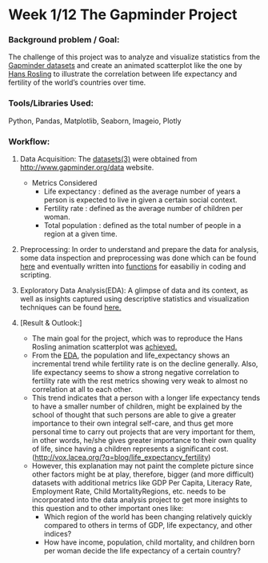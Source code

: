 # Week 1/12 The Gapminder Project
   
### Background problem / Goal:
The challenge of this project was to analyze and visualize statistics from the [Gapminder datasets](https://github.com/pbamoo/Data-Science-Bootcamp-Projects/tree/main/Week1_Visual_Data_Analysis/Data) and create an animated scatterplot like the one by [Hans Rosling](https://www.youtube.com/watch?v=jbkSRLYSojo) to illustrate the correlation between life expectancy and fertility of the world’s countries over time.

### Tools/Libraries Used: 
Python, Pandas, Matplotlib, Seaborn, Imageio, Plotly 

### Workflow:
1. Data Acquisition: 
The [datasets(3)](https://github.com/pbamoo/Data-Science-Bootcamp-Projects/tree/main/Week1_Visual_Data_Analysis/Data) were obtained from http://www.gapminder.org/data website. 
   * Metrics Considered
      - Life expectancy : defined as the average number of years a person is expected to live in given a certain social context. 
      - Fertility rate : defined as the average number of children per woman.
      - Total population : defined as the total number of people in a region at a given time.

2. Preprocessing:
In order to understand and prepare the data for analysis, some data inspection and preprocessing was done which can be found [here](https://github.com/pbamoo/Data-Science-Bootcamp-Projects/blob/main/Week1_Visual_Data_Analysis/Code/1_utils.ipynb) and eventually written into [functions](https://github.com/pbamoo/Data-Science-Bootcamp-Projects/blob/main/Week1_Visual_Data_Analysis/Code/utils.ipynb) for easabiliy in coding and scripting.

3. Exploratory Data Analysis(EDA):
A glimpse of data and its context, as well as insights captured using descriptive statistics and visualization techniques can be found [here.](https://github.com/pbamoo/Data-Science-Bootcamp-Projects/blob/main/Week1_Visual_Data_Analysis/Code/3_EDA.ipynb)

4. [Result & Outlook:]
   * The main goal for the project, which was to reproduce the Hans Rosling animation scatterplot was [achieved.](https://github.com/pbamoo/Data-Science-Bootcamp-Projects/tree/main/Week1_Visual_Data_Analysis/Images) 
   * From the [EDA](https://github.com/pbamoo/Data-Science-Bootcamp-Projects/blob/main/Week1_Visual_Data_Analysis/Code/3_EDA.ipynb), the population and life_expectancy shows an incremental trend while fertility rate is on the decline generally. Also, life expectancy seems to show a strong negative correlation to fertility rate with the rest metrics showing very weak to almost no correlation at all to each other.
   * This trend indicates that a person with a longer life expectancy tends to have a smaller number of children, might be explained by the school of thought that such persons are able to give a greater importance to their own integral self-care, and thus get more personal time to carry out projects that are very important for them, in other words, he/she gives greater importance to their own quality of life, since having a children represents a significant cost.(http://vox.lacea.org/?q=blog/life_expectancy_fertility)
   * However, this explanation may not paint the complete picture since other factors might be at play, therefore, bigger (and more difficult) datasets with additional metrics like GDP Per Capita, Literacy Rate, Employment Rate, Child MortalityRegions, etc. needs to be incorporated into the data analysis project to get more insights to this question and to other important ones like:
      - Which region of the world has been changing relatively quickly compared to others in terms of GDP, life expectancy, and other indices?
      - How have income, population, child mortality, and children born per woman decide the life expectancy of a certain country?
